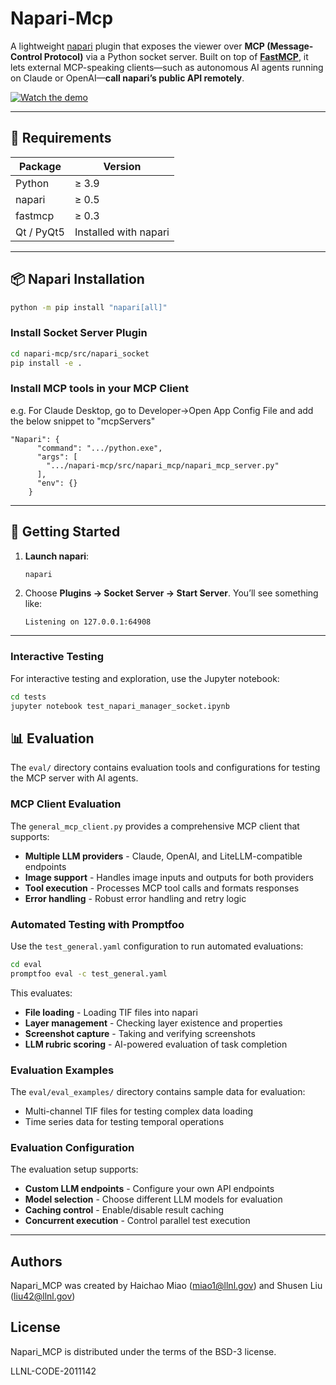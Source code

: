 # Napari-Mcp

A lightweight [napari](https://napari.org) plugin that exposes the viewer over **MCP (Message-Control Protocol)** via a Python socket server. Built on top of **[FastMCP](https://github.com/fastmcp/fastmcp)**, it lets external MCP-speaking clients—such as autonomous AI agents running on Claude or OpenAI—**call napari’s public API remotely**.

[![Watch the demo](https://img.youtube.com/vi/WM3gkBIt6A8/maxresdefault.jpg)](https://youtu.be/WM3gkBIt6A8)

---

## 🔧 Requirements

| Package    | Version               |
| ---------- | --------------------- |
| Python     | ≥ 3.9                 |
| napari     | ≥ 0.5                 |
| fastmcp    | ≥ 0.3                 |
| Qt / PyQt5 | Installed with napari |

---

## 📦 Napari Installation 

```bash
python -m pip install "napari[all]"
```

### Install Socket Server Plugin

```bash
cd napari-mcp/src/napari_socket
pip install -e .
```

### Install MCP tools in your MCP Client

e.g. For Claude Desktop, go to Developer->Open App Config File and add the below snippet to "mcpServers"
```
"Napari": {
      "command": ".../python.exe",
      "args": [                        
        ".../napari-mcp/src/napari_mcp/napari_mcp_server.py"
      ],
      "env": {}
    }
```

---

## 🚀 Getting Started

1. **Launch napari**:

   ```bash
   napari
   ```
2. Choose **Plugins → Socket Server → Start Server**. You’ll see something like:

   ```text
   Listening on 127.0.0.1:64908
   ```

---

### Interactive Testing

For interactive testing and exploration, use the Jupyter notebook:

```bash
cd tests
jupyter notebook test_napari_manager_socket.ipynb
```


## 📊 Evaluation

The `eval/` directory contains evaluation tools and configurations for testing the MCP server with AI agents.

### MCP Client Evaluation

The `general_mcp_client.py` provides a comprehensive MCP client that supports:
- **Multiple LLM providers** - Claude, OpenAI, and LiteLLM-compatible endpoints
- **Image support** - Handles image inputs and outputs for both providers
- **Tool execution** - Processes MCP tool calls and formats responses
- **Error handling** - Robust error handling and retry logic

### Automated Testing with Promptfoo

Use the `test_general.yaml` configuration to run automated evaluations:

```bash
cd eval
promptfoo eval -c test_general.yaml
```

This evaluates:
- **File loading** - Loading TIF files into napari
- **Layer management** - Checking layer existence and properties
- **Screenshot capture** - Taking and verifying screenshots
- **LLM rubric scoring** - AI-powered evaluation of task completion

### Evaluation Examples

The `eval/eval_examples/` directory contains sample data for evaluation:
- Multi-channel TIF files for testing complex data loading
- Time series data for testing temporal operations

### Evaluation Configuration

The evaluation setup supports:
- **Custom LLM endpoints** - Configure your own API endpoints
- **Model selection** - Choose different LLM models for evaluation
- **Caching control** - Enable/disable result caching
- **Concurrent execution** - Control parallel test execution

---

## Authors 
Napari_MCP was created by Haichao Miao (miao1@llnl.gov) and Shusen Liu (liu42@llnl.gov)

## License
Napari_MCP is distributed under the terms of the BSD-3 license.

LLNL-CODE-2011142


